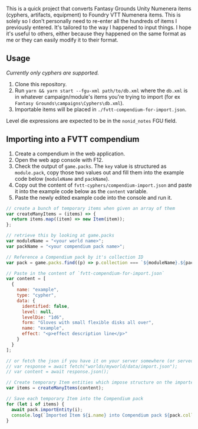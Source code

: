 This is a quick project that converts Fantasy Grounds Unity Numenera items (cyphers, artifacts, equipment) to Foundry VTT Numenera items. This is solely so I don't personally need to re-enter all the hundreds of items I previously entered. It's tailored to the way I happened to input things. I hope it's useful to others, either because they happened on the same format as me or they can easily modify it to their format.

## Usage

_Currently only cyphers are supported._

1. Clone this repository.
1. Run `yarn && yarn start --fgu-xml path/to/db.xml` where the `db.xml` is in whatever campaign/module's items you're trying to import (for ex `Fantasy Grounds\campaigns\Cyphers\db.xml`).
1. Importable items will be placed in `./fvtt-compendium-for-import.json`.

Level die expressions are expected to be in the `nonid_notes` FGU field.

## Importing into a FVTT compendium

1. Create a compendium in the web application.
1. Open the web app console with F12.
1. Check the output of `game.packs`. The `key` value is structured as `module.pack`, copy those two values out and fill them into the example code below (`moduleName` and `packName`).
1. Copy out the content of `fvtt-cyphers/compendium-import.json` and paste it into the example code below as the `content` variable.
1. Paste the newly edited example code into the console and run it.

```js
// create a bunch of temporary items when given an array of them
var createManyItems = (items) => {
  return items.map((item) => new Item(item));
};

// retrieve this by looking at game.packs
var moduleName = "<your world name>";
var packName = "<your compendium pack name>";

// Reference a Compendium pack by it's collection ID
var pack = game.packs.find((p) => p.collection === `${moduleName}.${packName}`);

// Paste in the content of `fvtt-compendium-for-import.json`
var content = [
  {
    name: "example",
    type: "cypher",
    data: {
      identified: false,
      level: null,
      levelDie: "1d6",
      form: "Gloves with small flexible disks all over",
      name: "example",
      effect: "<p>effect description line</p>"
    }
  }
];

// or fetch the json if you have it on your server somewhere (or served from elsewhere on the web)
// var response = await fetch("worlds/myworld/data/import.json");
// var content = await response.json();

// Create temporary Item entities which impose structure on the imported data
var items = createManyItems(content);

// Save each temporary Item into the Compendium pack
for (let i of items) {
  await pack.importEntity(i);
  console.log(`Imported Item ${i.name} into Compendium pack ${pack.collection}`);
}
```
